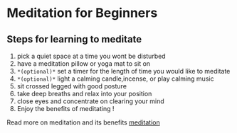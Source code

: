 # **Meditation for Beginners**

## **Steps for learning to meditate**

1. pick a quiet space at a time you wont be disturbed
2. have a meditation pillow or yoga mat to sit on
3. ```*(optional)*``` set a timer for the length of time you would like to meditate
4. ```*(optional)*``` light a calming candle,incense, or play calming music
5.  sit crossed legged with good posture
6. take deep breaths and relax into your position
7. close eyes and concentrate on clearing your mind 
8. Enjoy the benefits of meditating !


Read more on meditation and its benefits [meditation](https://meditationinnewyork.org) 